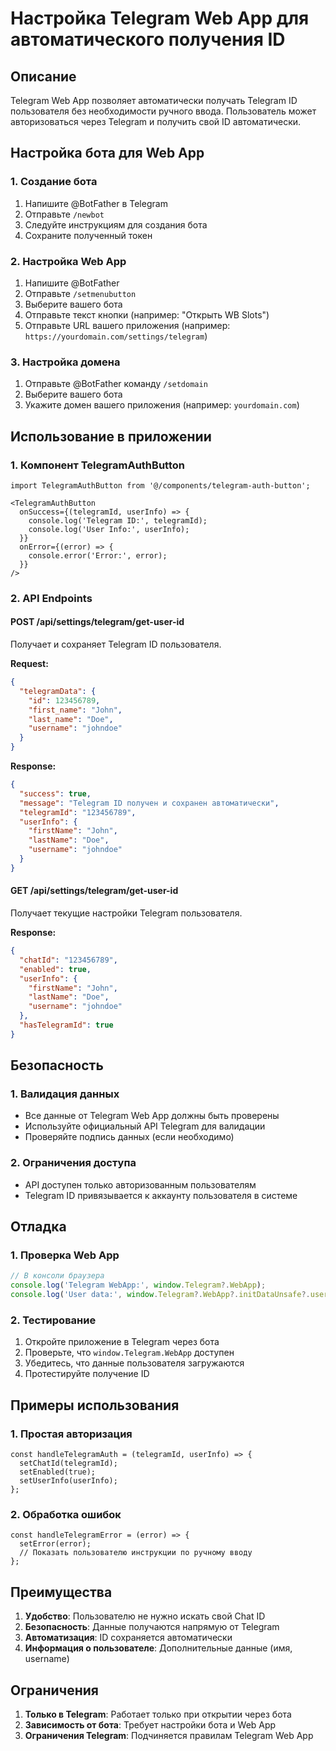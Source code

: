 # Настройка Telegram Web App для автоматического получения ID

## Описание
Telegram Web App позволяет автоматически получать Telegram ID пользователя без необходимости ручного ввода. Пользователь может авторизоваться через Telegram и получить свой ID автоматически.

## Настройка бота для Web App

### 1. Создание бота
1. Напишите @BotFather в Telegram
2. Отправьте `/newbot`
3. Следуйте инструкциям для создания бота
4. Сохраните полученный токен

### 2. Настройка Web App
1. Напишите @BotFather
2. Отправьте `/setmenubutton`
3. Выберите вашего бота
4. Отправьте текст кнопки (например: "Открыть WB Slots")
5. Отправьте URL вашего приложения (например: `https://yourdomain.com/settings/telegram`)

### 3. Настройка домена
1. Отправьте @BotFather команду `/setdomain`
2. Выберите вашего бота
3. Укажите домен вашего приложения (например: `yourdomain.com`)

## Использование в приложении

### 1. Компонент TelegramAuthButton
```tsx
import TelegramAuthButton from '@/components/telegram-auth-button';

<TelegramAuthButton
  onSuccess={(telegramId, userInfo) => {
    console.log('Telegram ID:', telegramId);
    console.log('User Info:', userInfo);
  }}
  onError={(error) => {
    console.error('Error:', error);
  }}
/>
```

### 2. API Endpoints

#### POST /api/settings/telegram/get-user-id
Получает и сохраняет Telegram ID пользователя.

**Request:**
```json
{
  "telegramData": {
    "id": 123456789,
    "first_name": "John",
    "last_name": "Doe",
    "username": "johndoe"
  }
}
```

**Response:**
```json
{
  "success": true,
  "message": "Telegram ID получен и сохранен автоматически",
  "telegramId": "123456789",
  "userInfo": {
    "firstName": "John",
    "lastName": "Doe",
    "username": "johndoe"
  }
}
```

#### GET /api/settings/telegram/get-user-id
Получает текущие настройки Telegram пользователя.

**Response:**
```json
{
  "chatId": "123456789",
  "enabled": true,
  "userInfo": {
    "firstName": "John",
    "lastName": "Doe",
    "username": "johndoe"
  },
  "hasTelegramId": true
}
```

## Безопасность

### 1. Валидация данных
- Все данные от Telegram Web App должны быть проверены
- Используйте официальный API Telegram для валидации
- Проверяйте подпись данных (если необходимо)

### 2. Ограничения доступа
- API доступен только авторизованным пользователям
- Telegram ID привязывается к аккаунту пользователя в системе

## Отладка

### 1. Проверка Web App
```javascript
// В консоли браузера
console.log('Telegram WebApp:', window.Telegram?.WebApp);
console.log('User data:', window.Telegram?.WebApp?.initDataUnsafe?.user);
```

### 2. Тестирование
1. Откройте приложение в Telegram через бота
2. Проверьте, что `window.Telegram.WebApp` доступен
3. Убедитесь, что данные пользователя загружаются
4. Протестируйте получение ID

## Примеры использования

### 1. Простая авторизация
```tsx
const handleTelegramAuth = (telegramId, userInfo) => {
  setChatId(telegramId);
  setEnabled(true);
  setUserInfo(userInfo);
};
```

### 2. Обработка ошибок
```tsx
const handleTelegramError = (error) => {
  setError(error);
  // Показать пользователю инструкции по ручному вводу
};
```

## Преимущества

1. **Удобство**: Пользователю не нужно искать свой Chat ID
2. **Безопасность**: Данные получаются напрямую от Telegram
3. **Автоматизация**: ID сохраняется автоматически
4. **Информация о пользователе**: Дополнительные данные (имя, username)

## Ограничения

1. **Только в Telegram**: Работает только при открытии через бота
2. **Зависимость от бота**: Требует настройки бота и Web App
3. **Ограничения Telegram**: Подчиняется правилам Telegram Web App
